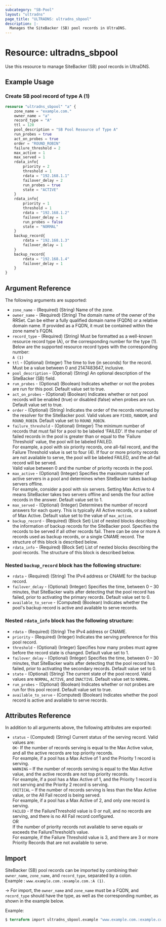 ```yaml
---
subcategory: "SB-Pool"
layout: "ultradns"
page_title: "ULTRADNS: ultradns_sbpool"
description: |-
  Manages the SiteBacker (SB) pool records in UltraDNS.
---
```


# Resource: ultradns_sbpool

Use this resource to manage SiteBacker (SB) pool records in UltraDNS.

## Example Usage

### Create SB pool record of type A (1)

```terraform
resource "ultradns_sbpool" "a" {
    zone_name = "example.com."
    owner_name = "a"
    record_type = "A"
    ttl = 120
    pool_description = "SB Pool Resource of Type A"
    run_probes = true
    act_on_probes = true
    order = "ROUND_ROBIN"
    failure_threshold = 2
    max_active = 1
    max_served = 1
    rdata_info{
        priority = 2
        threshold = 1
        rdata = "192.168.1.1"
        failover_delay = 2
        run_probes = true
        state = "ACTIVE"
    }
    rdata_info{
        priority = 1
        threshold = 1
        rdata = "192.168.1.2"
        failover_delay = 1
        run_probes = false
        state = "NORMAL"
    }
    backup_record{
        rdata = "192.168.1.3"
        failover_delay = 1
    }
    backup_record{
        rdata = "192.168.1.4"
        failover_delay = 1
    }
}
```

## Argument Reference

The following arguments are supported:

* `zone_name` - (Required) (String) Name of the zone.
* `owner_name` - (Required) (String) The domain name of the owner of the RRSet. Can be either a fully qualified domain name (FQDN) or a relative domain name. If provided as a FQDN, it must be contained within the zone name's FQDN.
* `record_type` - (Required) (String) Must be formatted as a well-known resource record type (A), or the corresponding number for the type (1).<br/>
Below are the supported resource record types with the corresponding number:<br/>
`A (1)`
* `ttl` - (Optional) (Integer) The time to live (in seconds) for the record. Must be a value between 0 and 2147483647, inclusive.
* `pool_description` - (Optional) (String) An optional description of the SiteBacker (SB) field.
* `run_probes` - (Optional) (Boolean) Indicates whether or not the probes are run for this pool. Default value set to true.
* `act_on_probes` - (Optional) (Boolean) Indicates whether or not pool records will be enabled (true) or disabled (false) when probes are run. Default value set to true.
* `order` - (Optional) (String) Indicates the order of the records returned by the resolver for the SiteBacker pool. Valid values are `FIXED`, `RANDOM`, and `ROUND_ROBIN`. Default value set to `ROUND_ROBIN`.
* `failure_threshold` - (Optional) (Integer) The minimum number of records that must fail for a pool to be labeled 'FAILED'. If the number of failed records in the pool is greater than or equal to the 'Failure Threshold' value, the pool will be labeled FAILED.<br/>
For example, a pool with six priority records, one all-fail record, and the Failure Threshold value is set to four (4). If four or more priority records are not available to serve, the pool will be labeled FAILED, and the all-fail record will be served.<br/>
Valid value between 0 and the number of priority records in the pool.
* `max_active` - (Optional) (Integer) Specifies the maximum number of active servers in a pool and determines when SiteBacker takes backup servers offline.<br/>
For example, consider a pool with six servers. Setting Max Active to 4 means SiteBacker takes two servers offline and sends the four active records in the answer. Default value set to 1.
* `max_served` - (Optional) (Integer) Determines the number of record answers for each query. This is typically All Active records, or a subset of Max Active. Default value set to the value of `max_active`.
* `backup_record` - (Required) (Block Set) List of nested blocks describing the information of backup records for the SiteBacker pool. Specifies the records to be served if all other records fail. There can be one or more A records used as backup records, or a single CNAME record. The structure of this block is described below.
* `rdata_info` - (Required) (Block Set) List of nested blocks describing the pool records. The structure of this block is described below.

### Nested `backup_record` block has the following structure:

* `rdata` - (Required) (String) The IPv4 address or CNAME for the backup record.
* `failover_delay` - (Optional) (Integer) Specifies the time, between 0 – 30 minutes, that SiteBacker waits after detecting that the pool record has failed, prior to activating the primary records. Default value set to 0.
* `available_to_serve` - (Computed) (Boolean) Indicates whether the pool's backup record is active and available to serve records.

### Nested `rdata_info` block has the following structure:

* `rdata` - (Required) (String) The IPv4 address or CNAME.
* `priority` - (Required) (Integer) Indicates the serving preference for this pool record.
* `threshold` - (Optional) (Integer) Specifies how many probes must agree before the record state is changed. Default value set to 1.
* `failover_delay` - (Optional) (Integer) Specifies the time, between 0 – 30 minutes, that SiteBacker waits after detecting that the pool record has failed, prior to activating the secondary records. Default value set to 0.
* `state` - (Optional) (String) The current state of the pool record. Valid values are `NORMAL`, `ACTIVE`, and `INACTIVE`. Default value set to `NORMAL`.
* `run_probes` - (Optional) (Boolean) Indicates whether or not probes are run for this pool record. Default value set to true.
* `available_to_serve` - (Computed) (Boolean) Indicates whether the pool record is active and available to serve records.

## Attributes Reference

In addition to all arguments above, the following attributes are exported:

* `status` - (Computed) (String)  Current status of the serving record. Valid values are:</br>
`OK`- If the number of records serving is equal to the Max Active value, and all the active records are top priority records.</br>
For example, if a pool has a Max Active of 1 and the Priority 1 record is serving.</br>
`WARNING` – If the number of records serving is equal to the Max Active value, and the active records are not top priority records.</br>
For example, if a pool has a Max Active of 1, and the Priority 1 record is not serving and the Priority 2 record is serving.</br>
`CRITICAL` – If the number of records serving is less than the Max Active value, or the All Fail record is being served.</br>
For example, if a pool has a Max Active of 2, and only one record is serving.</br>
`FAILED` - If the FailureThreshold value is 0 or null, and no records are serving, and there is no All Fail record configured.</br>OR</br>If the number of priority records not available to serve equals or exceeds the FailureThreshold’s value.</br>
For example, if the Failure Threshold value is 3, and there are 3 or more Priority Records that are not available to serve.

## Import

SiteBacker (SB) pool records can be imported by combining their `owner_name`, `zone_name`, and `record_type`, separated by a colon.<br/>
Example : `www.example.com.:example.com.:A (1)`.


-> For import, the `owner_name` and `zone_name` must be a FQDN, and `record_type` should have the type, as well as the corresponding number, as shown in the example below.

Example:
```terraform
$ terraform import ultradns_sbpool.example "www.example.com.:example.com.:A (1)" 
```